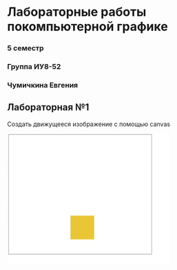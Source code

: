 # Лабораторные работы покомпьютерной графике
### 5 семестр
### Группа ИУ8-52
### Чумичкина Евгения


## Лабораторная №1
Создать движущееся изображение с помощью canvas 

![me](https://github.com/zhenerenya/comp_graf_sem5/blob/main/sources/dz_1.gif)

